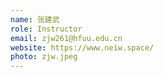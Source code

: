 ```yaml
---
name: 张建武
role: Instructor
email: zjw261@hfuu.edu.cn
website: https://www.neiw.space/
photo: zjw.jpeg
---
```

